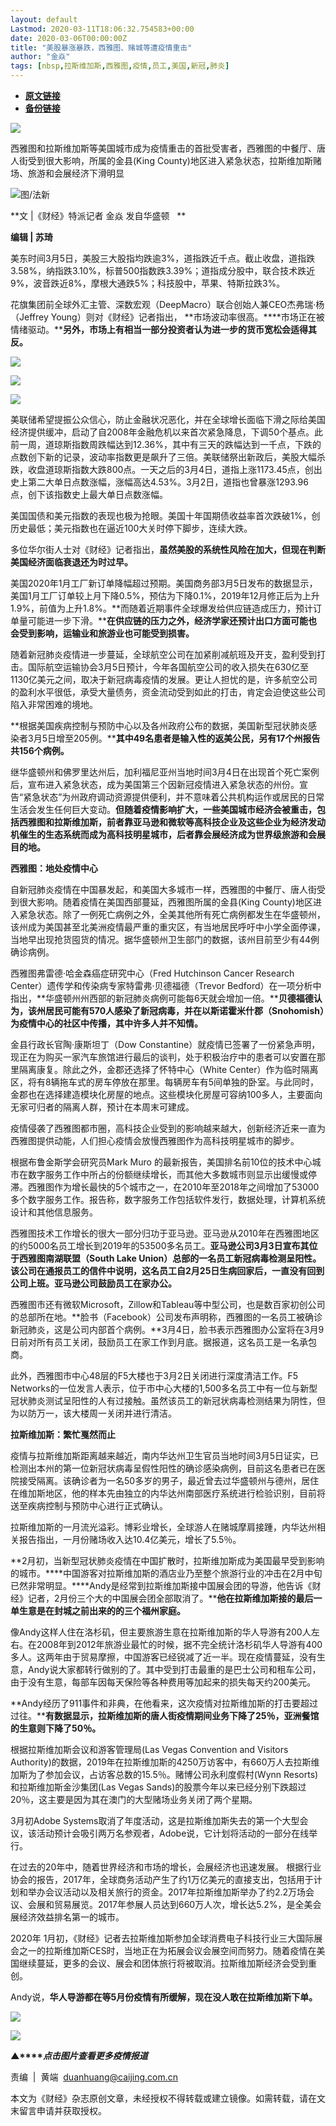 ```yaml
---
layout: default
Lastmod: 2020-03-11T18:06:32.754583+00:00
date: 2020-03-06T00:00:00Z
title: "美股暴涨暴跌，西雅图、赌城等遭疫情重击"
author: "金焱"
tags: [nbsp,拉斯维加斯,西雅图,疫情,员工,美国,新冠,肺炎]
---
```


* [**原文链接**](https://mp.weixin.qq.com/s/PuibRNab0xQWK31Gmo0ZfQ)
* [**备份链接**](http://archive.today/gW7tE)


![](/images/post/77e6cfb5c7ef66e00d9bd04f74961594.jpg)

西雅图和拉斯维加斯等美国城市成为疫情重击的首批受害者，西雅图的中餐厅、唐人街受到很大影响，所属的金县(King County)地区进入紧急状态，拉斯维加斯赌场、旅游和会展经济下滑明显

![](/images/post/a48822717ee9999eb0a8c01943378b52.jpg)图/法新   

**文 |《财经》特派记者 金焱 发自华盛顿   **

**编辑 | 苏琦**

美东时间3月5日，美股三大股指均跌逾3%，道指跌近千点。截止收盘，道指跌3.58%，纳指跌3.10%，标普500指数跌3.39%；道指成分股中，联合技术跌近9%，波音跌近8%，摩根大通跌5%；科技股中，苹果、特斯拉跌3%。

花旗集团前全球外汇主管、深数宏观（DeepMacro）联合创始人兼CEO杰弗瑞·杨（Jeffrey Young）则对《财经》记者指出， **市场波动率很高。****市场正在被情绪驱动。****另外，市场上有相当一部分投资者认为进一步的货币宽松会适得其反。**

![](/images/post/a1463622f9adce477b9627ffe7225ace.jpg)

![](/images/post/e489efe5ddf432d3f60e567c4feaf804.jpg)

![](/images/post/e59d2d911e3abbe1c0e1becfc49d0ae7.jpg)

美联储希望提振公众信心，防止金融状况恶化，并在全球增长面临下滑之际给美国经济提供缓冲，启动了自2008年金融危机以来首次紧急降息，下调50个基点。此前一周，道琼斯指数周跌幅达到12.36%，其中有三天的跌幅达到一千点，下跌的点数创下新的记录，波动率指数更是飙升了三倍。美联储祭出新政后，美股大幅杀跌，收盘道琼斯指数大跌800点。一天之后的3月4日，道指上涨1173.45点，创出史上第二大单日点数涨幅，涨幅高达4.53%。3月2日，道指也曾暴涨1293.96点，创下该指数史上最大单日点数涨幅。

美国国债和美元指数的表现也极为抢眼。美国十年国期债收益率首次跌破1%，创历史最低；美元指数也在逼近100大关时停下脚步，连续大跌。

多位华尔街人士对《财经》记者指出，**虽然美股的系统性风险在加大，但现在判断美国经济面临衰退还为时过早。**

美国2020年1月工厂新订单降幅超过预期。美国商务部3月5日发布的数据显示，美国1月工厂订单较上月下降0.5%，预估为下降0.1%，2019年12月修正后为上升1.9%，前值为上升1.8%。**而随着近期事件全球爆发给供应链造成压力，预计订单量可能进一步下滑。****在供应链的压力之外，经济学家还预计出口方面可能也会受到影响，运输业和旅游业也可能受到损害。**

随着新冠肺炎疫情进一步蔓延，全球航空公司在加紧削减航班及开支，盈利受到打击。国际航空运输协会3月5日预计，今年各国航空公司的收入损失在630亿至1130亿美元之间，取决于新冠病毒疫情的发展。更让人担忧的是，许多航空公司的盈利水平很低，承受大量债务，资金流动受到如此的打击，肯定会迫使这些公司陷入非常困难的境地。

**根据美国疾病控制与预防中心以及各州政府公布的数据，美国新型冠状肺炎感染者3月5日增至205例。****其中49名患者是输入性的返美公民，另有17个州报告共156个病例。**

继华盛顿州和佛罗里达州后，加利福尼亚州当地时间3月4日在出现首个死亡案例后，宣布进入紧急状态，成为美国第三个因新冠疫情进入紧急状态的州份。宣告“紧急状态”为州政府调动资源提供便利，并不意味着公共机构运作或居民的日常生活会发生任何巨大变动。**但随着疫情影响扩大，一些美国城市经济会被重击，包括西雅图和拉斯维加斯，前者靠亚马逊和微软等高科技企业及这些企业为经济发动机催生的生态系统而成为高科技明星城市，后者靠会展经济成为世界级旅游和会展目的地。**

**西雅图：地处疫情中心**

自新冠肺炎疫情在中国暴发起，和美国大多城市一样，西雅图的中餐厅、唐人街受到很大影响。随着疫情在美国西部蔓延，西雅图所属的金县(King County)地区进入紧急状态。除了一例死亡病例之外，全美其他所有死亡病例都发生在华盛顿州，该州成为美国甚至北美洲疫情最严重的重灾区，有当地居民呼吁中小学全面停课，当地早出现抢货囤货的情况。据华盛顿州卫生部门的数据，该州目前至少有44例确诊病例。

西雅图弗雷德·哈金森癌症研究中心（Fred Hutchinson Cancer Research Center）遗传学和传染病专家特雷弗·贝德福德（Trevor Bedford）在一项分析中指出，**华盛顿州州西部的新冠肺炎病例可能每6天就会增加一倍。****贝德福德认为，该州居民可能有570人感染了新冠病毒，并在以斯诺霍米什郡（Snohomish）为疫情中心的社区中传播，其中许多人并不知情。**

金县行政长官陶·康斯坦丁（Dow Constantine）就疫情已签署了一份紧急声明，现正在为购买一家汽车旅馆进行最后的谈判，处于积极治疗中的患者可以安置在那里隔离康复。除此之外，金郡还选择了怀特中心（White Center）作为临时隔离区，将有8辆拖车式的房车停放在那里。每辆房车有5间单独的卧室。与此同时，金郡也在选择建造模块化房屋的地点。这些模块化房屋可容纳100多人，主要面向无家可归者的隔离人群，预计在本周末可建成。

疫情侵袭了西雅图都市圈，高科技企业受到的影响越来越大，创新经济近来一直为西雅图提供动能，人们担心疫情会放慢西雅图作为高科技明星城市的脚步。

根据布鲁金斯学会研究员Mark Muro 的最新报告，美国排名前10位的技术中心城市在数字服务工作中所占的份额继续增长，而其他大多数城市则显示出缓慢或停滞。西雅图作为增长最快的5个城市之一，在2010年至2018年之间增加了53000多个数字服务工作。报告称，数字服务工作包括软件发行，数据处理，计算机系统设计和其他信息服务。

西雅图技术工作增长的很大一部分归功于亚马逊。亚马逊从2010年在西雅图地区的约5000名员工增长到2019年的53500多名员工。**亚马逊公司3月3日宣布其位于西雅图南湖联盟（South Lake Union）总部的一名员工新冠病毒检测呈阳性。该公司在通报员工的信件中说明，这名员工自2月25日生病回家后，一直没有回到公司上班。亚马逊公司鼓励员工在家办公。**

西雅图市还有微软Microsoft，Zillow和Tableau等中型公司，也是数百家初创公司的总部所在地。**脸书（Facebook）公司发布声明称，西雅图的一名员工被确诊新冠肺炎，这是公司内部首个病例。**3月4日，脸书表示西雅图办公室将在3月9日前对所有员工关闭，鼓励员工在家工作到月底。据报道，这名员工是一名承包商。

此外，西雅图市中心48层的F5大楼也于3月2日关闭进行深度清洁工作。F5 Networks的一位发言人表示，位于市中心大楼的1,500多名员工中有一位与新型冠状肺炎测试呈阳性的人有过接触。虽然该员工的新冠状病毒检测结果为阴性，但为以防万一，该大楼周一关闭并进行清洁。

**拉斯维加斯：繁忙戛然而止**

疫情与拉斯维加斯距离越来越近，南内华达州卫生官员当地时间3月5日证实，已检测出本州的第一位新冠状病毒呈假性阳性的确诊感染病例，目前这名患者已在医院接受隔离。该确诊者为一名50多岁的男子，最近曾去过华盛顿州与德州，居住在维加斯地区，他的样本先由独立的内华达州南部医疗系统进行检验识别，目前将送至疾病控制与预防中心进行正式确认。

拉斯维加斯的一月流光溢彩。博彩业增长，全球游人在赌城摩肩接踵，内华达州相关报告指出，一月份赌场收入达10.4亿美元，增长了5.5％。

**2月初，当新型冠状肺炎疫情在中国扩散时，拉斯维加斯成为美国最早受到影响的城市。****中国游客对拉斯维加斯的酒店业乃至整个旅游行业的冲击在2月中旬已然非常明显。****Andy是经常到拉斯维加斯接中国展会团的导游，他告诉《财经》记者，2月份三个大的中国展会团全部取消了。****他在拉斯维加斯接的最后一单生意是在封城之前出来的的三个福州家庭。**

像Andy这样人住在洛杉矶，但主要旅游生意在拉斯维加斯的华人导游有200人左右。在2008年到2012年旅游业最忙的时候，据不完全统计洛杉矶华人导游有400多人。这两年由于贸易摩擦，中国游客已经锐减了近一半。现在疫情蔓延，没有生意，Andy说大家都转行做别的了。其中受到打击最重的是巴士公司和租车公司，由于没有生意，每部车因每天保险等各种费用等加起来的损失每天约200美元。

**Andy经历了911事件和非典，在他看来，这次疫情对拉斯维加斯的打击要超过过往。****有数据显示，拉斯维加斯的唐人街疫情期间业务下降了25％，亚洲餐馆的生意则下降了50％。**

根据拉斯维加斯会议和游客管理局(Las Vegas Convention and Visitors Authority)的数据，2019年在拉斯维加斯的4250万访客中，有660万人去拉斯维加斯为了参加会议，占访客总数的15.5％。赌博公司永利度假村(Wynn Resorts)和拉斯维加斯金沙集团(Las Vegas Sands)的股票今年以来已经分别下跌超过20％，这主要是因为其在澳门的大型赌场业务关闭了两个星期。

3月初Adobe Systems取消了年度活动，这是拉斯维加斯失去的第一个大型会议，该活动预计会吸引两万名参观者，Adobe说，它计划将活动的一部分在线举行。

在过去的20年中，随着世界经济和市场的增长，会展经济也迅速发展。 根据行业协会的报告，2017年，全球商务活动产生了约1万亿美元的直接支出，包括用于计划和举办会议活动以及相关旅行的资金。2017年拉斯维加斯举办了约2.2万场会议、会展和贸易展览。2017年参展人员达到660万人次，增长达5.2%，是全美会展经济效益排名第一的城市。

2020年 1月初，《财经》记者去拉斯维加斯参加全球消费电子科技行业三大国际展会之一的拉斯维加斯CES时，当地正在为拓展会议会展空间而努力。随着疫情在美国继续蔓延，更多的会议、展会和团体旅行将被取消。拉斯维加斯经济会受到重创。

Andy说，**华人导游都在等5月份疫情有所缓解，现在没人敢在拉斯维加斯下单。**

[![](/images/post/dcfd8e17154f7173d1dca954af774e15.jpg)](https://appd.evergrande.com/makePost_pro/index.html#/page?jsUrl=hftzxj0228&channel=9173)

[![](/images/post/4d24a5670c9a87791ea8b757d030c0d3.jpg)](https://mp.weixin.qq.com/mp/homepage?__biz=MjM5NDU5NTM4MQ==&hid=29&sn=21c0f34c737748fe3b2c372bb40ae622)  

**▲****_点击图片查看更多疫情报道_**

  

  

责编  |  黄端  duanhuang@caijing.com.cn

本文为《财经》杂志原创文章，未经授权不得转载或建立镜像。如需转载，请在文末留言申请并获取授权。

